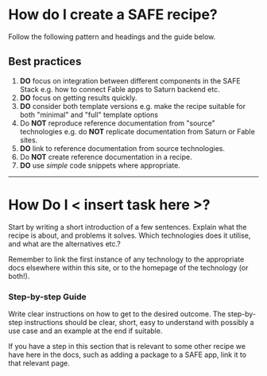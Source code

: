 # How do I create a SAFE recipe?
Follow the following pattern and headings and the guide below.

## Best practices
1. **DO** focus on integration between different components in the SAFE Stack e.g. how to connect Fable apps to Saturn backend etc.
1. **DO** focus on getting results quickly.
1. **DO** consider both template versions e.g. make the recipe suitable for both "minimal" and "full" template options
1. Do **NOT** reproduce reference documentation from "source" technologies e.g. do **NOT** replicate documentation from Saturn or Fable sites.
1. **DO** link to reference documentation from source technologies.
1. Do **NOT** create reference documentation in a recipe.
1. **DO** use *simple* code snippets where appropriate.

---

# How Do I < insert task here >?
Start by writing a short introduction of a few sentences. Explain what the recipe is about, and problems it solves. Which technologies does it utilise, and what are the alternatives etc.?

Remember to link the first instance of any technology to the appropriate docs elsewhere within this site, or to the homepage of the technology (or both!).

### Step-by-step Guide
Write clear instructions on how to get to the desired outcome. The step-by-step instructions should be clear, short, easy to understand with possibly a use case and an example at the end if suitable.

If you have a step in this section that is relevant to some other recipe we have here in the docs, such as adding a package to a SAFE app, link it to that relevant page.
